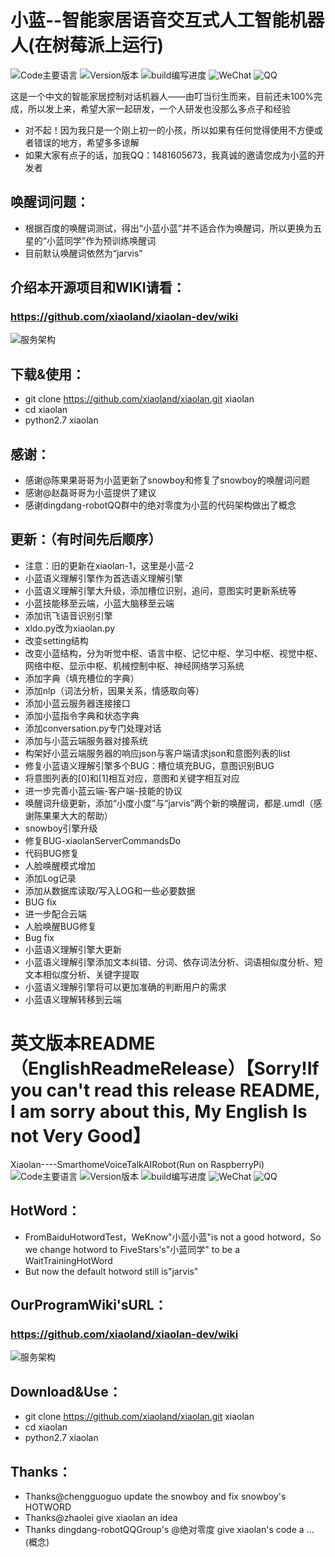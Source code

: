 # 小蓝--智能家居语音交互式人工智能机器人(在树莓派上运行)
![Code主要语言](https://img.shields.io/badge/main_code-python-blue.svg)
![Version版本](https://img.shields.io/badge/last_version-V2.0-green.svg)
![build编写进度](https://img.shields.io/badge/first_ver-37%25-brightgreen.svg)
![WeChat](https://img.shields.io/badge/WeChat-18680171381-orange.svg)
![QQ](https://img.shields.io/badge/QQ-1481605673-yellow.svg)

这是一个中文的智能家居控制对话机器人——由叮当衍生而来，目前还未100%完成，所以发上来，希望大家一起研发，一个人研发也没那么多点子和经验

- 对不起！因为我只是一个刚上初一的小孩，所以如果有任何觉得使用不方便或者错误的地方，希望多多谅解
- 如果大家有点子的话，加我QQ：1481605673，我真诚的邀请您成为小蓝的开发者

## 唤醒词问题：
- 根据百度的唤醒词测试，得出“小蓝小蓝”并不适合作为唤醒词，所以更换为五星的“小蓝同学”作为预训练唤醒词
- 目前默认唤醒词依然为“jarvis”

## 介绍本开源项目和WIKI请看：
### https://github.com/xiaoland/xiaolan-dev/wiki
![服务架构](https://github.com/xiaoland/xiaolan/blob/master/%E5%B0%8F%E8%93%9D%E6%80%9D%E7%BB%B4%E5%AF%BC%E5%9B%BE2.PNG)

## 下载&使用：
- git clone https://github.com/xiaoland/xiaolan.git xiaolan
- cd xiaolan
- python2.7 xiaolan

## 感谢：
- 感谢@陈果果哥哥为小蓝更新了snowboy和修复了snowboy的唤醒词问题
- 感谢@赵磊哥哥为小蓝提供了建议
- 感谢dingdang-robotQQ群中的绝对零度为小蓝的代码架构做出了概念


## 更新：（有时间先后顺序）
- 注意：旧的更新在xiaolan-1，这里是小蓝-2
- 小蓝语义理解引擎作为首选语义理解引擎
- 小蓝语义理解引擎大升级，添加槽位识别，追问，意图实时更新系统等
- 小蓝技能移至云端，小蓝大脑移至云端
- 添加讯飞语音识别引擎
- xldo.py改为xiaolan.py
- 改变setting结构
- 改变小蓝结构，分为听觉中枢、语言中枢、记忆中枢、学习中枢、视觉中枢、网络中枢、显示中枢、机械控制中枢、神经网络学习系统
- 添加字典（填充槽位的字典）
- 添加nlp（词法分析，因果关系，情感取向等）
- 添加小蓝云服务器连接接口
- 添加小蓝指令字典和状态字典
- 添加conversation.py专门处理对话
- 添加与小蓝云端服务器对接系统
- 构架好小蓝云端服务器的响应json与客户端请求json和意图列表的list
- 修复小蓝语义理解引擎多个BUG：槽位填充BUG，意图识别BUG
- 将意图列表的[0]和[1]相互对应，意图和关键字相互对应
- 进一步完善小蓝云端-客户端-技能的协议
- 唤醒词升级更新，添加“小度小度”与“jarvis”两个新的唤醒词，都是.umdl（感谢陈果果大大的帮助）
- snowboy引擎升级
- 修复BUG-xiaolanServerCommandsDo
- 代码BUG修复
- 人脸唤醒模式增加
- 添加Log记录
- 添加从数据库读取/写入LOG和一些必要数据
- BUG fix
- 进一步配合云端
- 人脸唤醒BUG修复
- Bug fix
- 小蓝语义理解引擎大更新
- 小蓝语义理解引擎添加文本纠错、分词、依存词法分析、词语相似度分析、短文本相似度分析、关键字提取
- 小蓝语义理解引擎将可以更加准确的判断用户的需求
- 小蓝语义理解转移到云端

# 英文版本README（EnglishReadmeRelease）【Sorry!If you can't read this release README, I am sorry about this, My English Is not Very Good】
Xiaolan----SmarthomeVoiceTalkAIRobot(Run on RaspberryPi)
![Code主要语言](https://img.shields.io/badge/main_code-python-blue.svg)
![Version版本](https://img.shields.io/badge/last_version-V2.0-green.svg)
![build编写进度](https://img.shields.io/badge/first_ver-37%25-brightgreen.svg)
![WeChat](https://img.shields.io/badge/WeChat-18680171381-orange.svg)
![QQ](https://img.shields.io/badge/QQ-1481605673-yellow.svg)


## HotWord：
- FromBaiduHotwordTest，WeKnow"小蓝小蓝"is not a good hotword，So we change hotword to FiveStars's"小蓝同学" to be a WaitTrainingHotWord
- But now the default hotword still is"jarvis"

## OurProgramWiki'sURL：
### https://github.com/xiaoland/xiaolan-dev/wiki
![服务架构](https://github.com/xiaoland/xiaolan/blob/master/%E5%B0%8F%E8%93%9D%E6%80%9D%E7%BB%B4%E5%AF%BC%E5%9B%BE2.PNG)

## Download&Use：
- git clone https://github.com/xiaoland/xiaolan.git xiaolan
- cd xiaolan
- python2.7 xiaolan

## Thanks：
- Thanks@chengguoguo update the snowboy and fix snowboy's HOTWORD
- Thanks@zhaolei give xiaolan an idea
- Thanks dingdang-robotQQGroup's @绝对零度 give xiaolan's code a ...(概念)
